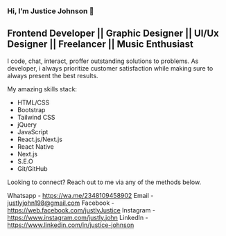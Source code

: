 ### Hi, I’m Justice Johnson 👋
## **Frontend Developer || Graphic Designer || UI/Ux Designer || Freelancer || Music Enthusiast**

I code, chat, interact, proffer outstanding solutions to problems. As developer, i always prioritize customer satisfaction while making sure to always present the best results.

My amazing skills stack:
- HTML/CSS
- Bootstrap
- Tailwind CSS
- jQuery
- JavaScript
- React.js/Next.js
- React Native
- Next.js
- S.E.O
- Git/GitHub

Looking to connect? Reach out to me via any of the methods below.

Whatsapp -  https://wa.me/2348109458902
Email - justlyjohn198@gmail.com
Facebook - https://web.facebook.com/justlyJustice
Instagram - https://www.instagram.com/justly.john
LinkedIn - https://www.linkedin.com/in/justice-johnson



<!--
**justlyJustice/justlyJustice** is a ✨ _special_ ✨ repository because its `README.md` (this file) appears on your GitHub profile.

Here are some ideas to get you started:

- 🔭 I’m currently working on ...
- 🌱 I’m currently learning ...
- 👯 I’m looking to collaborate on ...
- 🤔 I’m looking for help with ...
- 💬 Ask me about ...
- 📫 How to reach me: ...
- 😄 Pronouns: ...
- ⚡ Fun fact: ...
-->
